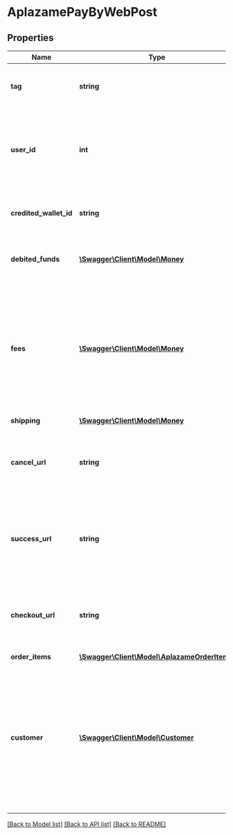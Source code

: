 # AplazamePayByWebPost

## Properties
Name | Type | Description | Notes
------------ | ------------- | ------------- | -------------
**tag** | **string** | Custom data that you can add to this item | [optional] 
**user_id** | **int** | Whether to save or not the card for future use. SaveCard and CardId are mutually exclusive | [optional] 
**credited_wallet_id** | **string** | The ID of the wallet where money will be credited | [optional] 
**debited_funds** | [**\Swagger\Client\Model\Money**](Money.md) | Information about the funds that are being debited | 
**fees** | [**\Swagger\Client\Model\Money**](Money.md) | Information about the fees that were taken by the client for this transaction (and were hence transferred to the Client&#39;s platform wallet) | [optional] 
**shipping** | [**\Swagger\Client\Model\Money**](Money.md) |  | [optional] 
**cancel_url** | **string** | Dirección (relativa a la tienda) a la que redirigirá en caso de error en el pago. | 
**success_url** | **string** | Dirección (relativa a la tienda) a la que redirigirá cuando se haya completado el pago. | 
**checkout_url** | **string** | Dirección a la que se redirigirá el usuario si escoge volver a la tienda (por omisión &#39;/&#39;). | [optional] 
**order_items** | [**\Swagger\Client\Model\AplazameOrderItem[]**](AplazameOrderItem.md) |  | 
**customer** | [**\Swagger\Client\Model\Customer**](Customer.md) | Customer data.  Optional user info. If it is not set, Marketpay will try to use the data it does currently have about the user, but it will fail if existing data is not enough. | 

[[Back to Model list]](../README.md#documentation-for-models) [[Back to API list]](../README.md#documentation-for-api-endpoints) [[Back to README]](../README.md)


